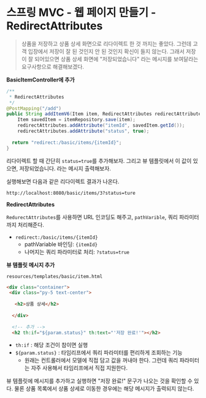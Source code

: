 # 스프링 MVC - 웹 페이지 만들기 - RedirectAttributes

> 상품을 저장하고 상품 상세 화면으로 리다이렉트  한 것 까지는 좋았다. 그런데 고객 입장에서 저장이 잘 된 것인지 안 된 것인지 확신이 들지 않는다. 그래서 저장이 잘 되어있으면 상품 상세 화면에 "저장되었습니다" 라는 메시지를 보여달라는 요구사항으로 해결해보겠다.



**BasicItemController에 추가**

```java
/**
 * RedirectAttributes
 */
@PostMapping("/add")
public String addItemV6(Item item, RedirectAttributes redirectAttributes) {
 	Item savedItem = itemRepository.save(item);
 	redirectAttributes.addAttribute("itemId", savedItem.getId());
 	redirectAttributes.addAttribute("status", true);
 
  return "redirect:/basic/items/{itemId}";
}
```

리다이렉트 할 때 간단히 `status=true`를 추가해보자. 그리고 뷰 템플릿에서 이 값이 있으면, 저장되었습니다. 라는 메시지 출력해보자.



실행해보면 다음과 같은 리다이렉트 결과가 나온다.

`http://localhost:8080/basic/items/3?status=ture`



**RedirectAttributes**

`RedurectAttributes`를 사용하면 URL 인코딩도 해주고, `pathVarible`, 쿼리 파라미터까지 처리해준다.

* `redirect:/basic/items/{itemId}`
  * pathVariable 바인딩: `{itemId}`
  * 나머지는 쿼리 파라미터로 처리: `?status=true`



**뷰 템플릿 메시지 추가**

`resources/templates/basic/item.html`

```html
<div class="container">
 <div class="py-5 text-center">
 
   <h2>상품 상세</h2>
 
  </div>
 
  <!-- 추가 -->
  <h2 th:if="${param.status}" th:text="'저장 완료!'"></h2>
```

* `th:if` : 해당 조건이 참이면 실행
* `${param.status}` : 타임리프에서 쿼리 파라미터를 편리하게 조회하는 기능
  * 원래는 컨트롤러에서 모델에 직접 담고 값을 꺼내야 한다. 그런데 쿼리 파라미터는 자주 사용해서 타임리프에서 직접 지원한다.

뷰 템플릿에 메시지를 추가하고 실행하면 "저장 완료!" 문구가 나오는 것을 확인할 수 있다. 물론 상품 목록에서 상품 상세로 이동한 경우에는 해당 메시지가 출력되지 않는다.

